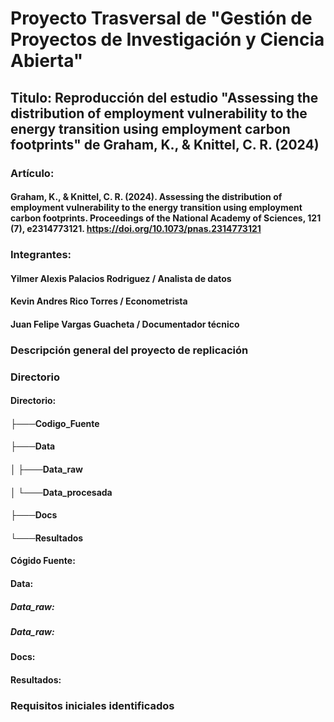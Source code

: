# Proyecto Trasversal de "Gestión de Proyectos de Investigación y Ciencia Abierta"
## Titulo: Reproducción del estudio "Assessing the distribution of employment vulnerability to the energy transition using employment carbon footprints" de Graham, K., & Knittel, C. R. (2024)

### Artículo:
#### Graham, K., & Knittel, C. R. (2024). Assessing the distribution of employment vulnerability to the energy transition using employment carbon footprints. Proceedings of the National Academy of Sciences, 121 (7), e2314773121. https://doi.org/10.1073/pnas.2314773121

### Integrantes:
#### Yilmer Alexis Palacios Rodriguez / Analista de datos
#### Kevin Andres Rico Torres / Econometrista
#### Juan Felipe Vargas Guacheta / Documentador técnico

### Descripción general del proyecto de replicación

### Directorio

#### Directorio:
#### ├───Codigo_Fuente
#### ├───Data
#### │   ├───Data_raw
#### │   └───Data_procesada
#### ├───Docs
#### └───Resultados

#### Cógido Fuente:
#### Data:
##### Data_raw: 
##### Data_raw: 
#### Docs:
#### Resultados:

### Requisitos iniciales identificados

